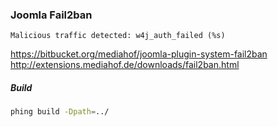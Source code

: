 ### Joomla Fail2ban

```
Malicious traffic detected: w4j_auth_failed (%s)
```

https://bitbucket.org/mediahof/joomla-plugin-system-fail2ban
http://extensions.mediahof.de/downloads/fail2ban.html

##### Build

```bash
phing build -Dpath=../
```
